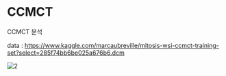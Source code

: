 # CCMCT
CCMCT 분석

data : https://www.kaggle.com/marcaubreville/mitosis-wsi-ccmct-training-set?select=285f74bb6be025a676b6.dcm

![2](https://user-images.githubusercontent.com/84766968/130160305-7a56f00e-de16-4da1-97bf-3000cd622861.JPG)


